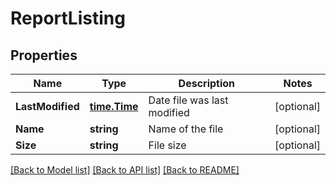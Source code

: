 # ReportListing

## Properties

Name | Type | Description | Notes
------------ | ------------- | ------------- | -------------
**LastModified** | [**time.Time**](time.Time.md) | Date file was last modified | [optional] 
**Name** | **string** | Name of the file | [optional] 
**Size** | **string** | File size | [optional] 

[[Back to Model list]](../README.md#documentation-for-models) [[Back to API list]](../README.md#documentation-for-api-endpoints) [[Back to README]](../README.md)


